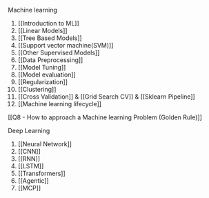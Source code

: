 
Machine learning
1. [[Introduction to ML]]
2. [[Linear Models]]
3. [[Tree Based Models]]
4. [[Support vector machine(SVM)]]
5. [[Other Supervised Models]]
6. [[Data Preprocessing]]
7. [[Model Tuning]]
8. [[Model evaluation]]
9. [[Regularization]]
10. [[Clustering]]
11. [[Cross Validation]] & [[Grid Search CV]] & [[Sklearn Pipeline]]
12. [[Machine learning lifecycle]]

[[Q8 - How to approach a Machine learning Problem  (Golden Rule)]]

Deep Learning
1. [[Neural Network]]
2. [[CNN]]
3. [[RNN]]
4. [[LSTM]]
5. [[Transformers]]
6. [[Agentic]]
7. [[MCP]]